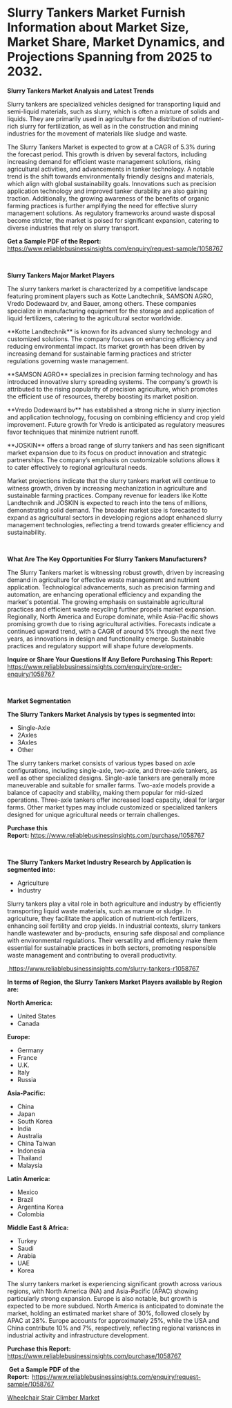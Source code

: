 <p><h1>Slurry Tankers Market Furnish Information about Market Size, Market Share, Market Dynamics, and Projections Spanning from 2025 to 2032.</h1></p><p><strong>Slurry Tankers Market Analysis and Latest Trends</strong></p>
<p><p>Slurry tankers are specialized vehicles designed for transporting liquid and semi-liquid materials, such as slurry, which is often a mixture of solids and liquids. They are primarily used in agriculture for the distribution of nutrient-rich slurry for fertilization, as well as in the construction and mining industries for the movement of materials like sludge and waste.</p><p>The Slurry Tankers Market is expected to grow at a CAGR of 5.3% during the forecast period. This growth is driven by several factors, including increasing demand for efficient waste management solutions, rising agricultural activities, and advancements in tanker technology. A notable trend is the shift towards environmentally friendly designs and materials, which align with global sustainability goals. Innovations such as precision application technology and improved tanker durability are also gaining traction. Additionally, the growing awareness of the benefits of organic farming practices is further amplifying the need for effective slurry management solutions. As regulatory frameworks around waste disposal become stricter, the market is poised for significant expansion, catering to diverse industries that rely on slurry transport.</p></p>
<p><strong>Get a Sample PDF of the Report:&nbsp;</strong> <a href="https://www.reliablebusinessinsights.com/enquiry/request-sample/1058767?utm_campaign=2220&utm_medium=2&utm_source=Github&utm_content=ia&utm_term=16022025&utm_id=slurry-tankers">https://www.reliablebusinessinsights.com/enquiry/request-sample/1058767</a></p>
<p>&nbsp;</p>
<p><strong>Slurry Tankers Major Market Players</strong></p>
<p><p>The slurry tankers market is characterized by a competitive landscape featuring prominent players such as Kotte Landtechnik, SAMSON AGRO, Vredo Dodewaard bv, and Bauer, among others. These companies specialize in manufacturing equipment for the storage and application of liquid fertilizers, catering to the agricultural sector worldwide.</p><p>**Kotte Landtechnik** is known for its advanced slurry technology and customized solutions. The company focuses on enhancing efficiency and reducing environmental impact. Its market growth has been driven by increasing demand for sustainable farming practices and stricter regulations governing waste management.</p><p>**SAMSON AGRO** specializes in precision farming technology and has introduced innovative slurry spreading systems. The company's growth is attributed to the rising popularity of precision agriculture, which promotes the efficient use of resources, thereby boosting its market position.</p><p>**Vredo Dodewaard bv** has established a strong niche in slurry injection and application technology, focusing on combining efficiency and crop yield improvement. Future growth for Vredo is anticipated as regulatory measures favor techniques that minimize nutrient runoff.</p><p>**JOSKIN** offers a broad range of slurry tankers and has seen significant market expansion due to its focus on product innovation and strategic partnerships. The company’s emphasis on customizable solutions allows it to cater effectively to regional agricultural needs.</p><p>Market projections indicate that the slurry tankers market will continue to witness growth, driven by increasing mechanization in agriculture and sustainable farming practices. Company revenue for leaders like Kotte Landtechnik and JOSKIN is expected to reach into the tens of millions, demonstrating solid demand. The broader market size is forecasted to expand as agricultural sectors in developing regions adopt enhanced slurry management technologies, reflecting a trend towards greater efficiency and sustainability.</p></p>
<p>&nbsp;</p>
<p><strong>What Are The Key Opportunities For Slurry Tankers Manufacturers?</strong></p>
<p><p>The Slurry Tankers market is witnessing robust growth, driven by increasing demand in agriculture for effective waste management and nutrient application. Technological advancements, such as precision farming and automation, are enhancing operational efficiency and expanding the market's potential. The growing emphasis on sustainable agricultural practices and efficient waste recycling further propels market expansion. Regionally, North America and Europe dominate, while Asia-Pacific shows promising growth due to rising agricultural activities. Forecasts indicate a continued upward trend, with a CAGR of around 5% through the next five years, as innovations in design and functionality emerge. Sustainable practices and regulatory support will shape future developments.</p></p>
<p><strong>Inquire or Share Your Questions If Any Before Purchasing This Report:</strong> <a href="https://www.reliablebusinessinsights.com/enquiry/pre-order-enquiry/1058767?utm_campaign=2220&utm_medium=2&utm_source=Github&utm_content=ia&utm_term=16022025&utm_id=slurry-tankers">https://www.reliablebusinessinsights.com/enquiry/pre-order-enquiry/1058767</a></p>
<p>&nbsp;</p>
<p><strong>Market Segmentation</strong></p>
<p><strong>The Slurry Tankers Market Analysis by types is segmented into:</strong></p>
<p><ul><li>Single-Axle</li><li>2Axles</li><li>3Axles</li><li>Other</li></ul></p>
<p><p>The slurry tankers market consists of various types based on axle configurations, including single-axle, two-axle, and three-axle tankers, as well as other specialized designs. Single-axle tankers are generally more maneuverable and suitable for smaller farms. Two-axle models provide a balance of capacity and stability, making them popular for mid-sized operations. Three-axle tankers offer increased load capacity, ideal for larger farms. Other market types may include customized or specialized tankers designed for unique agricultural needs or terrain challenges.</p></p>
<p><strong>Purchase this Report:&nbsp;</strong><a href="https://www.reliablebusinessinsights.com/purchase/1058767?utm_campaign=2220&utm_medium=2&utm_source=Github&utm_content=ia&utm_term=16022025&utm_id=slurry-tankers">https://www.reliablebusinessinsights.com/purchase/1058767</a></p>
<p>&nbsp;</p>
<p><strong>The Slurry Tankers Market Industry Research by Application is segmented into:</strong></p>
<p><ul><li>Agriculture</li><li>Industry</li></ul></p>
<p><p>Slurry tankers play a vital role in both agriculture and industry by efficiently transporting liquid waste materials, such as manure or sludge. In agriculture, they facilitate the application of nutrient-rich fertilizers, enhancing soil fertility and crop yields. In industrial contexts, slurry tankers handle wastewater and by-products, ensuring safe disposal and compliance with environmental regulations. Their versatility and efficiency make them essential for sustainable practices in both sectors, promoting responsible waste management and contributing to overall productivity.</p></p>
<p><a href="https://www.reliablebusinessinsights.com/slurry-tankers-r1058767?utm_campaign=2220&utm_medium=2&utm_source=Github&utm_content=ia&utm_term=16022025&utm_id=slurry-tankers">&nbsp;https://www.reliablebusinessinsights.com/slurry-tankers-r1058767</a></p>
<p><strong>In terms of Region, the Slurry Tankers Market Players available by Region are:</strong></p>
<p>
    <p> <strong> North America: </strong>
        <ul>
            <li>United States</li>
            <li>Canada</li>
        </ul>
        </p> 
    <p> <strong> Europe: </strong>
        <ul>
            <li>Germany</li>
            <li>France</li>
            <li>U.K.</li>
            <li>Italy</li>
            <li>Russia</li>
        </ul>
        </p> 
    <p> <strong> Asia-Pacific: </strong>
        <ul>
            <li>China</li>
            <li>Japan</li>
            <li>South Korea</li>
            <li>India</li>
            <li>Australia</li>
            <li>China Taiwan</li>
            <li>Indonesia</li>
            <li>Thailand</li>
            <li>Malaysia</li>
        </ul>
        </p> 
    <p> <strong> Latin America: </strong>
        <ul>
            <li>Mexico</li>
            <li>Brazil</li>
            <li>Argentina Korea</li>
            <li>Colombia</li>
        </ul>
        </p> 
    <p> <strong> Middle East & Africa: </strong>
        <ul>
            <li>Turkey</li>
            <li>Saudi</li>
            <li>Arabia</li>
            <li>UAE</li>
            <li>Korea</li>
        </ul>
    </p>
    </p>
<p><p>The slurry tankers market is experiencing significant growth across various regions, with North America (NA) and Asia-Pacific (APAC) showing particularly strong expansion. Europe is also notable, but growth is expected to be more subdued. North America is anticipated to dominate the market, holding an estimated market share of 30%, followed closely by APAC at 28%. Europe accounts for approximately 25%, while the USA and China contribute 10% and 7%, respectively, reflecting regional variances in industrial activity and infrastructure development.</p></p>
<p><strong>Purchase this Report: </strong><a href="https://www.reliablebusinessinsights.com/purchase/1058767?utm_campaign=2220&utm_medium=2&utm_source=Github&utm_content=ia&utm_term=16022025&utm_id=slurry-tankers">https://www.reliablebusinessinsights.com/purchase/1058767</a></p>
<p>&nbsp;<strong>Get a Sample PDF of the Report:&nbsp;&nbsp;</strong><a href="https://www.reliablebusinessinsights.com/enquiry/request-sample/1058767?utm_campaign=2220&utm_medium=2&utm_source=Github&utm_content=ia&utm_term=16022025&utm_id=slurry-tankers">https://www.reliablebusinessinsights.com/enquiry/request-sample/1058767</a></p>
<p><strong></strong></p>
<p><p><a href="https://github.com/norbeludie83/Market-Research-Report-List-1/blob/main/wheelchair-stair-climber-market.md?utm_campaign=2220&utm_medium=2&utm_source=Github&utm_content=ia&utm_term=16022025&utm_id=slurry-tankers">Wheelchair Stair Climber Market</a></p></p>